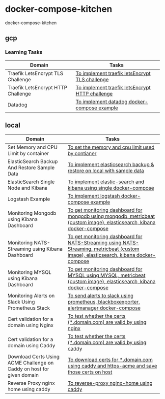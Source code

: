 # docker-compose-kitchen
docker-compose-kitchen

## gcp

### Learning Tasks



Domain | Tasks | 
---    | --- | 
Traefik LetsEncrypt TLS Challenge | [To implement traefik letsEncrypt TLS challenge](gcp/task-001-traefik-letsEncrypt-tls-challenge) |
Traefik LetsEncrypt HTTP Challenge | [To implement traefik letsEncrypt HTTP challenge](gcp/task-002-traefik-letsEncrypt-http-challenge) |
Datadog | [To implement datadog docker-compose example](gcp/task-003-datadog)




## local

Domain | Tasks | 
---    | --- | 
Set Memory and CPU Limit by container | [To set the memory and cpu limit used by contianer](local-mac/task-015-mem-and-cpu-limit-nginx-container) | 
ElasticSearch Backup And Restore Sample Data | [To implement elasticsearch backup & restore on local with sample data](local-mac/task-004-elastic-search-backup-restore-local-with-sample-data) |
ElasticSearch Single Node and Kibana | [To implement elastic-search and kibana using single docker-compose](local-mac/task-005-elastic-search-kibana) |
Logstash Example | [To implement logstash docker-compose example](local-mac/task-006-logstash) |
Monitoring Mongodb using Kibana  Dashboard | [To get monitoring dashboard for mongodb using mongodb, metricbeat (custom image), elasticsearch, kibana docker-compose](local-mac/task-008-mongodb-metricbeat-elasticsearch-kibana)
Monitoring NATS-Streaming using Kibana Dashboard | [To get monitoring dashboard for NATS-Streaming using NATS-Streaming, metricbeat (custom image), elasticsearch, kibana docker-compose](local-mac/task-009-natsStreaming-metricbeat-elasticsearch-kibana)
Monitoring MYSQL using Kibana Dashboard |[To get monitoring dashboard for MYSQL using MYSQL, metricbeat (custom image), elasticsearch, kibana docker-compose](local-mac/task-010-mysql-metricbeat-elasticsearch-kibana)
Monitoring Alerts on Slack Using Prometheus Stack | [To send alerts to slack using prometheus, blackboxexporter, alertmanager docker-compose](local-mac/task-007-prometheus-blackboxexporter-alertmanager)
Cert validation for a domain using Nginx | [To test whether the certs (*.domain.com) are valid by using nginx](gcp/task-011-nginx-https-domain-test)
Cert validation for a domain using Caddy | [To test whether the certs (*.domain.com) are valid by using caddy](local-mac/task-012-caddy-https-domain-test-with-custom-certs)
Download Certs Using ACME Challenge on Caddy on host for given domain | [ To download certs for *.domain.com using caddy and https-acme and save those certs on host](local-mac/task-013-caddy-https-acme-and-save-certs)
Reverse Proxy nginx home using caddy | [To reverse-proxy nginx-home using caddy](local-mac/task-014-reverse-proxy-nginx-home-using-caddy)





